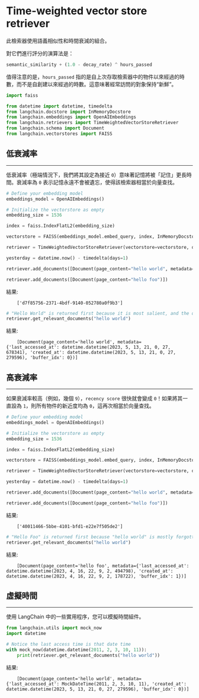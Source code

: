 # Time-weighted vector store retriever

此檢索器使用語義相似性和時間衰減的組合。

對它們進行評分的演算法是：

```python
semantic_similarity + (1.0 - decay_rate) ^ hours_passed
```

值得注意的是，`hours_passed` 指的是自上次存取檢索器中的物件以來經過的時數，而不是自創建以來經過的時數。這意味著經常訪問的對象保持“新鮮”。

```python
import faiss

from datetime import datetime, timedelta
from langchain.docstore import InMemoryDocstore
from langchain.embeddings import OpenAIEmbeddings
from langchain.retrievers import TimeWeightedVectorStoreRetriever
from langchain.schema import Document
from langchain.vectorstores import FAISS
```

## 低衰減率

---

低衰減率（極端情況下，我們將其設定為接近 `0`）意味著記憶將被「記住」更長時間。衰減率為 `0` 表示記憶永遠不會被遺忘，使得該檢索器相當於向量查找。

```python
# Define your embedding model
embeddings_model = OpenAIEmbeddings()

# Initialize the vectorstore as empty
embedding_size = 1536

index = faiss.IndexFlatL2(embedding_size)

vectorstore = FAISS(embeddings_model.embed_query, index, InMemoryDocstore({}), {})

retriever = TimeWeightedVectorStoreRetriever(vectorstore=vectorstore, decay_rate=.0000000000000000000000001, k=1)

yesterday = datetime.now() - timedelta(days=1)

retriever.add_documents([Document(page_content="hello world", metadata={"last_accessed_at": yesterday})])

retriever.add_documents([Document(page_content="hello foo")])
```

結果:

```
    ['d7f85756-2371-4bdf-9140-052780a0f9b3']
```

```python
# "Hello World" is returned first because it is most salient, and the decay rate is close to 0., meaning it's still recent enough
retriever.get_relevant_documents("hello world")
```

結果:

```
    [Document(page_content='hello world', metadata={'last_accessed_at': datetime.datetime(2023, 5, 13, 21, 0, 27, 678341), 'created_at': datetime.datetime(2023, 5, 13, 21, 0, 27, 279596), 'buffer_idx': 0})]
```

## 高衰減率

---

如果衰減率較高（例如，幾個 `9`），`recency score` 很快就會變成 `0`！如果將其一直設為 `1`，則所有物件的新近度均為 `0`，這再次相當於向量查找。

```python
# Define your embedding model
embeddings_model = OpenAIEmbeddings()

# Initialize the vectorstore as empty
embedding_size = 1536

index = faiss.IndexFlatL2(embedding_size)

vectorstore = FAISS(embeddings_model.embed_query, index, InMemoryDocstore({}), {})

retriever = TimeWeightedVectorStoreRetriever(vectorstore=vectorstore, decay_rate=.999, k=1)

yesterday = datetime.now() - timedelta(days=1)

retriever.add_documents([Document(page_content="hello world", metadata={"last_accessed_at": yesterday})])

retriever.add_documents([Document(page_content="hello foo")])
```

結果:

```
    ['40011466-5bbe-4101-bfd1-e22e7f505de2']
```

```python
# "Hello Foo" is returned first because "hello world" is mostly forgotten
retriever.get_relevant_documents("hello world")
```

結果:

```
    [Document(page_content='hello foo', metadata={'last_accessed_at': datetime.datetime(2023, 4, 16, 22, 9, 2, 494798), 'created_at': datetime.datetime(2023, 4, 16, 22, 9, 2, 178722), 'buffer_idx': 1})]
```

## 虛擬時間

---

使用 LangChain 中的一些實用程序，您可以模擬時間組件。

```python
from langchain.utils import mock_now
import datetime

# Notice the last access time is that date time
with mock_now(datetime.datetime(2011, 2, 3, 10, 11)):
    print(retriever.get_relevant_documents("hello world"))
```

結果:

```
    [Document(page_content='hello world', metadata={'last_accessed_at': MockDateTime(2011, 2, 3, 10, 11), 'created_at': datetime.datetime(2023, 5, 13, 21, 0, 27, 279596), 'buffer_idx': 0})]
```

